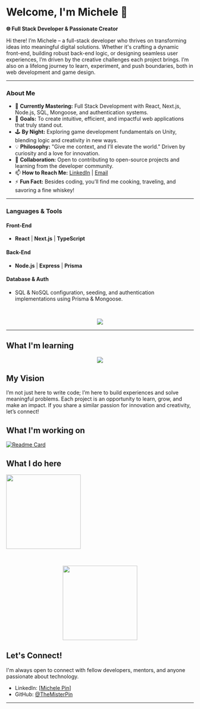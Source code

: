 # Welcome, I'm Michele 👋

**🌐 Full Stack Developer & Passionate Creator**

Hi there! I’m Michele – a full-stack developer who thrives on transforming ideas into meaningful digital solutions. Whether it's crafting a dynamic front-end, building robust back-end logic, or designing seamless user experiences, I’m driven by the creative challenges each project brings. I’m also on a lifelong journey to learn, experiment, and push boundaries, both in web development and game design.

---

### About Me
- 🌱 **Currently Mastering:** Full Stack Development with React, Next.js, Node.js, SQL, Mongoose, and authentication systems.
- 🚀 **Goals:** To create intuitive, efficient, and impactful web applications that truly stand out.
- 🕹️ **By Night:** Exploring game development fundamentals on Unity, blending logic and creativity in new ways.
- 💡 **Philosophy:** "Give me context, and I’ll elevate the world." Driven by curiosity and a love for innovation.
- 🤝 **Collaboration:** Open to contributing to open-source projects and learning from the developer community.
- 📫 **How to Reach Me:** [LinkedIn](#) | [Email](#)
- ⚡ **Fun Fact:** Besides coding, you’ll find me cooking, traveling, and savoring a fine whiskey!

---

### Languages & Tools

#### **Front-End**
- **React** | **Next.js** | **TypeScript**

#### **Back-End**
- **Node.js** | **Express** | **Prisma**

#### **Database & Auth**
- SQL & NoSQL configuration, seeding, and authentication implementations using Prisma & Mongoose.


<br>
<p align="center">
  <a href="https://skillicons.dev">
   <img src="https://skillicons.dev/icons?i=git,github,replit,html,css,js,typescript,react,styledcomponents,vite,tailwind,bootstrap,unity,express,mongodb,postgres,mysql,sequelize,mui,nextjs,prisma,vercel,jenkins,vitest&perline=8" />
  </a>
</p>

---



## What I'm learning

 <p align="center">                                               
<img src="https://skillicons.dev/icons?i=graphql,python,cs,vue,mui,couchdb&perline=8" />
 </p>

## My Vision
I’m not just here to write code; I’m here to build experiences and solve meaningful problems. Each project is an opportunity to learn, grow, and make an impact. If you share a similar passion for innovation and creativity, let’s connect!

## What I'm working on

<p align="center">

[![Readme Card](https://github-readme-stats.vercel.app/api/pin/?username=TheMisterPin&repo=justpark-back&theme=github_dark_dimmed)](https://github.com/TheMisterPin/justpark-back)



</p>



  
## What I do here 

                                         
<p aligm="center">
    <img height=200 align="center" src="https://github-readme-stats.vercel.app/api/top-langs?username=TheMisterPin&theme=github_dark_dimmed&layout=compact&langs_count=8&card_width=320" /> 
</p>
  <br>


<p align="center">
   <img height=200 align="center" src="https://github-readme-stats.vercel.app/api/?username=TheMisterPin&theme=github_dark_dimmed&card_width=320&amp;rank_icon=github" />
</p>


  

## Let's Connect!

</div>
I'm always open to connect with fellow developers, mentors, and anyone passionate about technology.

- LinkedIn: [[Michele Pin](https://www.linkedin.com/in/michele-pin-6664751a5/)]
- GitHub: [@TheMisterPin](https://github.com/TheMisterPin/)

---


